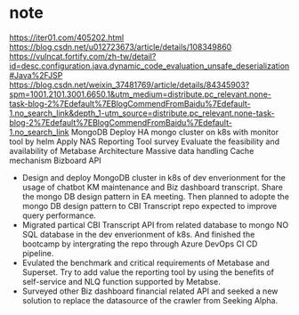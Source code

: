 # note
https://iter01.com/405202.html
https://blog.csdn.net/u012723673/article/details/108349860
https://vulncat.fortify.com/zh-tw/detail?id=desc.configuration.java.dynamic_code_evaluation_unsafe_deserialization#Java%2FJSP
https://blog.csdn.net/weixin_37481769/article/details/84345903?spm=1001.2101.3001.6650.1&utm_medium=distribute.pc_relevant.none-task-blog-2%7Edefault%7EBlogCommendFromBaidu%7Edefault-1.no_search_link&depth_1-utm_source=distribute.pc_relevant.none-task-blog-2%7Edefault%7EBlogCommendFromBaidu%7Edefault-1.no_search_link
MongoDB
Deploy HA mongo cluster on k8s with monitor tool by helm
Apply NAS
Reporting Tool survey
Evaluate the feasibility and availability of Metabase 
Architecture 
Massive data handling
Cache mechanism
Bizboard API

- Design and deploy MongoDB cluster in k8s of dev enverionment for the usage of chatbot KM maintenance and Biz dashboard transcript. Share the mongo DB design pattern in EA meeting. Then planned to adopte the mongo DB design pattern to CBI Transcript repo expected to improve query performance.
- Migrated partical CBI Transcript API from related database to mongo NO SQL database in the dev enverionment of k8s. And finished the bootcamp by intergrating the repo through Azure DevOps CI CD pipeline.
- Evulated the benchmark and critical requirements of Metabase and Superset. Try to add value the reporting tool by using the benefits of self-service and NLQ function supported by Metabse.
- Surveyed other Biz dashboard financial related API and seeked a new solution to replace the datasource of the crawler from Seeking Alpha.  



